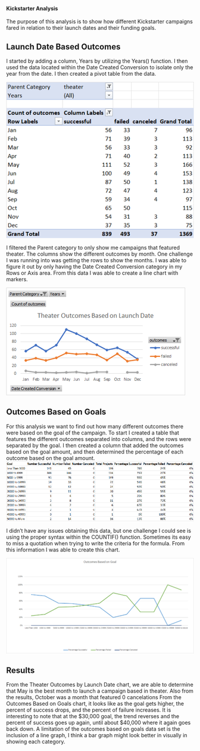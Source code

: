#### Kickstarter Analysis

The purpose of this analysis is to show how different Kickstarter campaigns fared in relation to their launch dates and their funding goals. 

## Launch Date Based Outcomes
I started by adding a column, Years by utilizing the Years() function. I then used the data located within the Date Created Conversion to isolate only the year from the date. I then created a pivot table from the data. 

![This is an image]( https://github.com/awill1786/kickstarter-analysis/blob/main/resources/Theater_Outcomes_vs_Launch_Pivot.png) 

I filtered the Parent category to only show me campaigns that featured theater. The columns show the different outcomes by month.  One challenge I was running into was getting the rows to show the months. I was able to figure it out by only having the Date Created Conversion category in my Rows or Axis area.
From this data I was able to create a line chart with markers. 

![This is an image](https://github.com/awill1786/kickstarter-analysis/blob/main/resources/Theater_Outcomes_vs_Launch.png) 
 

## Outcomes Based on Goals
For this analysis we want to find out how many different outcomes there were based on the goal of the campaign. To start I created a table that features the different outcomes separated into columns, and the rows were separated by the goal. I then created a column that added the outcomes based on the goal amount, and then determined the percentage of each outcome based on the goal amount.
 ![This is an image]( https://github.com/awill1786/kickstarter-analysis/blob/main/resources/Outcomes_vs_Goals_Table.png) 



I didn’t have any issues obtaining this data, but one challenge I could see is using the proper syntax within the COUNTIF() function. Sometimes its easy to miss a quotation when trying to write the criteria for the formula. From this information I was able to create this chart. 

![This is an image]( https://github.com/awill1786/kickstarter-analysis/blob/main/resources/Outcomes_vs_Goals.png)

 

## Results
From the Theater Outcomes by Launch Date chart, we are able to determine that May is the best month to launch a campaign based in theater. Also from the results, October was a month that featured 0 cancelations
From the Outcomes Based on Goals chart, it looks like as the goal gets higher, the percent of success drops, and the percent of failure increases. It is interesting to note that at the $30,000 goal, the trend reverses and the percent of success goes up again, until about $40,000 where it again goes back down.
A limitation of the outcomes based on goals data set is the inclusion of a line graph, I think a bar graph might look better in visually in showing each category.
